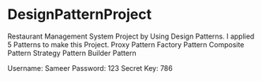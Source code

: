 # DesignPatternProject
Restaurant Management System Project by Using Design Patterns. I applied 5 Patterns to make this Project. Proxy Pattern Factory Pattern Composite Pattern Strategy Pattern Builder Pattern

Username: Sameer
Password: 123
Secret Key: 786
